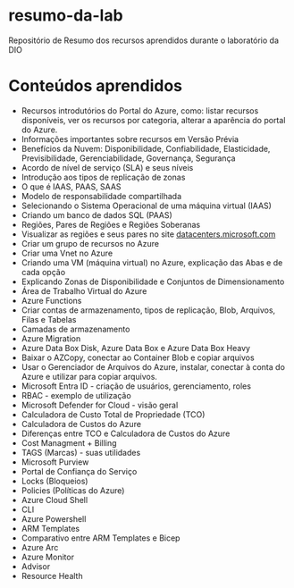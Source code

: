 # resumo-da-lab
Repositório de Resumo dos recursos aprendidos durante o laboratório da DIO

# Conteúdos aprendidos
* Recursos introdutórios do Portal do Azure, como: listar recursos disponíveis, ver os recursos por categoria, alterar a aparência do portal do Azure.
* Informações importantes sobre recursos em Versão Prévia
* Benefícios da Nuvem: Disponibilidade, Confiabilidade, Elasticidade, Previsibilidade, Gerenciabilidade, Governança, Segurança
* Acordo de nível de serviço (SLA) e seus níveis
* Introdução aos tipos de replicação de zonas
* O que é IAAS, PAAS, SAAS
* Modelo de responsabilidade compartilhada
* Selecionando o Sistema Operacional de uma máquina virtual (IAAS)
* Criando um banco de dados SQL (PAAS)
* Regiões, Pares de Regiões e Regiões Soberanas
* Visualizar as regiões e seus pares no site [datacenters.microsoft.com](https://datacenters.microsoft.com)
* Criar um grupo de recursos no Azure
* Criar uma Vnet no Azure
* Criando uma VM (máquina virtual) no Azure, explicação das Abas e de cada opção
* Explicando Zonas de Disponibilidade e Conjuntos de Dimensionamento
* Área de Trabalho Virtual do Azure
* Azure Functions
* Criar contas de armazenamento, tipos de replicação, Blob, Arquivos, Filas e Tabelas
* Camadas de armazenamento
* Azure Migration
* Azure Data Box Disk, Azure Data Box e Azure Data Box Heavy
* Baixar o AZCopy, conectar ao Container Blob e copiar arquivos
* Usar o Gerenciador de Arquivos do Azure, instalar, conectar à conta do Azure e utilizar para copiar arquivos.
* Microsoft Entra ID - criação de usuários, gerenciamento, roles
* RBAC - exemplo de utilização
* Microsoft Defender for Cloud - visão geral
* Calculadora de Custo Total de Propriedade (TCO)
* Calculadora de Custos do Azure
* Diferenças entre TCO e Calculadora de Custos do Azure
* Cost Managment + Billing
* TAGS (Marcas) - suas utilidades
* Microsoft Purview
* Portal de Confiança do Serviço
* Locks (Bloqueios)
* Policies (Políticas do Azure)
* Azure Cloud Shell
* CLI
* Azure Powershell
* ARM Templates
* Comparativo entre ARM Templates e Bicep
* Azure Arc
* Azure Monitor
* Advisor
* Resource Health 
